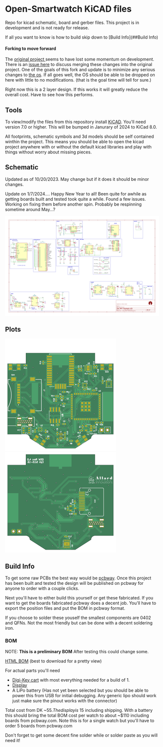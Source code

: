 # Open-Smartwatch KiCAD files

Repo for kicad schematic, board and gerber files. This project is in development and is not ready for release.

If all you want to know is how to build skip down to [Build Info](##Build Info)


#### Forking to move forward

The [original project ](https://github.com/Open-Smartwatch/open-smartwatch-gps) seems to have lost some momentum on development.  There is an [issue here](https://github.com/Open-Smartwatch/open-smartwatch-gps/issues/10) to discuss merging these changes into the original project.  One of the goals of this fork and update is to minimize any serious changes to [the os](https://github.com/Open-Smartwatch/open-smartwatch-os).  If all goes well, the OS should be able to be dropped on here with little to no modifications.  (that is the goal time will tell for sure.)

Right now this is a 2 layer design.  If this works it will greatly reduce the overall cost.  Have to see how this performs.


## Tools

To view/modify the files from this repository install [KiCAD](https://kicad.org).  You'll need version 7.0 or higher.  This will be bumped in Janurary of 2024 to KiCad 8.0.

All footprints, schematic symbols and 3d models should be self contained winthin the project.  This means you should be able to open the kicad project anywhere with or without the default kicad libraries and play with things without worry about missing pieces.

## Schematic
Updated as of 10/20/2023.  May change but if it does it should be minor changes.

Update on 1/7/2024.... Happy New Year to all!  Been quite for awhile as getting boards built and tested took quite a while.  Found a few issues.  Working on fixing them before another spin.  Probably be respinning sometime around May...?

[![Schematic](docs/img/osw.svg)](docs/osw.pdf)

## Plots

![Top](docs/img/osw-top.svg)
![Bottom](docs/img/osw-bottom.svg)



## Build Info

To get some raw PCBs the best way would be [pcbway](https://pcbway.com).  Once this project has been built and tested the design will be published on pcbway for anyone to order with a couple clicks.

Next you'll have to either build this yourself or get these fabricated.  If you want to get the boards fabricated pcbway does a decent job.  You'll have to export the position files and put the BOM in pcbway format.

If you choose to solder these youself the smallest components are 0402 and QFNs.  Not the most friendly but can be done with a decent soldering iron.

### BOM

NOTE: **This is a preliminary BOM**  After testing this could change some.

[HTML BOM](https://github.com/a-allard/open-smartwatch-gps/blob/master/bom/OSW_GPS_Rev-4.0.html)  (best to download for a pretty view)

For actual parts you'll need
* [Digi-Key cart](https://www.digikey.com/short/5wz73v93) with most everything needed for a build of 1.
* [Display](https://www.buydisplay.com/1-28-inch-tft-lcd-display-240x240-round-circle-screen-for-smart-watch)
* A LiPo battery (Has not yet been selected but you should be able to power this from USB for initial debugging.  Any generic lipo should work just make sure the pinout works with the connector)

Total cost from DK ~$55.  The display is ~$15 including shipping.  With a battery this should bring the total BOM cost per watch to about ~$110 including boards from pcbway.com.  Note this is for a single watch but you'll have to order 5 boards from pcbway.com

Don't forget to get some decent fine solder while or solder paste as you will need it!

